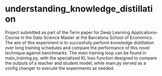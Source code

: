 # understanding_knowledge_distillation
Project submitted as part of the Term paper for Deep Learning Applications- Course in the Data Science Master at the Barcelona School of Economics. \
The aim of this experiment is to succesfully perform knowledge distillation over long training schedules and compare the performance of this novel technique against benchmarks.
The main training loop can be found in main_training.py, with the specialized KL loss function designed to compare the outputs of a teacher and student model, while main.py served as a config changer to execute the experiments as needed.
